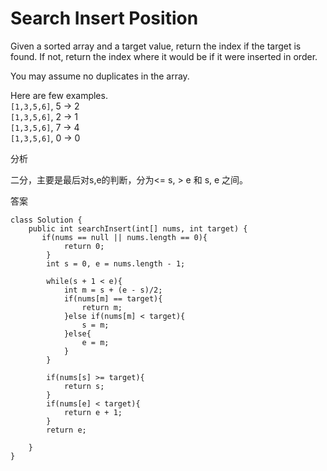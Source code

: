 # Search Insert Position

Given a sorted array and a target value, return the index if the target is found. If not, return the index where it would be if it were inserted in order.

You may assume no duplicates in the array.

Here are few examples.  
`[1,3,5,6]`, 5 → 2  
`[1,3,5,6]`, 2 → 1  
`[1,3,5,6]`, 7 → 4  
`[1,3,5,6]`, 0 → 0

分析

二分，主要是最后对s,e的判断，分为&lt;= s, &gt; e 和 s, e 之间。

答案

```text
class Solution {
    public int searchInsert(int[] nums, int target) {
       if(nums == null || nums.length == 0){
            return 0;
        }
        int s = 0, e = nums.length - 1;

        while(s + 1 < e){
            int m = s + (e - s)/2;
            if(nums[m] == target){
                return m;
            }else if(nums[m] < target){
                s = m;
            }else{
                e = m;
            }
        }

        if(nums[s] >= target){
            return s;
        }
        if(nums[e] < target){
            return e + 1;
        }
        return e;

    }
}
```

